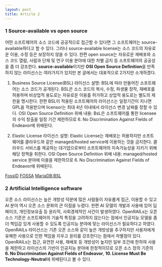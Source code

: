 ```yaml
---
layout: post
title: Article 2
---
```



<!-- This text should be replaced by your second post. 

The easiest way to make your second post is to edit this one. 
Go into /_posts/ and update the 2025-05-02-Article02.md file.  -->
### 1 Source-available vs open source
어떤 소프트웨어의 소스 코드에 공공적으로 접근할 수 있다면 그 소프트웨어는 source-available하다고 할 수 있다. 그러나 source-available license는 소스 코드의 자유로운 이용, 수정 등은 보장하지 않을 수 있다. 한편 open source는 자유로운 재배포와 소스 코드 열람, 사람과 단체 및 연구 이용 분야에 대한 차별 금지 등 소프트웨어의 공공성을 좀 더 강조한다.
**source-available**이지만 **OSI Open Source Definition**을 만족하지 않는 라이선스는 여러가지가 있지만 본 글에서는 대표적으로 2가지만 소개하겠다.
1. Business Source License(BSL)
라이선스 설명: BSL에 따라 만들어진 소프트웨어는 소스 코드가 공개된다. BSL은 소스 코드의 복사, 수정, 파생물 창작, 재배포를 허용하며 비상업적 용도로는 자유로운 이용흘 허가하고 상업적 용도로는 별도의 제한을 명시한다. 한편 BSL이 적용된 소프트웨어의 라이선스는 일정기간이 지나면 GPL을 적용받으며 licensor는 최대 4년 이내에서 라이선스 변경 날짜를 정할 수 있다.
OSI Open Source Definition 위배 내용: BsL은 소프트웨어를 통한 licensee의 수익 창출을 일정 기간 제한하므로 6. No Discrimination Against Fields of Endeavor에 위배된다.

2. Elastic License
라이선스 설명: Elastic License는 재배포는 허용하지만 소프트웨어를 클라우드와 같은 managed/hosted service에 이용하는 것을 금지한다. 클라우드 서비스를 제공하는 대기업으로부터 소프트웨어의 지속가능성을 지키기 위해 해당 정책을 취한다.
OSI Open Source Definition 위배 내용: managed/hosted service 분야에 이용을 제한하므로 6. No Discrimination Against Fields of Endeavor에 위배된다.


[FossID](https://fossid.com/articles/source-available-101-how-to-counter-this-confusing-license-category/)
[FOSSA](https://fossa.com/blog/comprehensive-guide-source-available-software-licenses/)
[MariaDB:BSL](https://mariadb.com/bsl11/)


### 2 Artificial Intelligence software
오픈 소스 라이선스는 높은 개방성 덕분에 많은 사람들이 자유롭게 접근, 이용할 수 있고 AI 분야 역시 오픈 소스 문화의 큰 이점을 누렸다. 한편 AI 모델의 개발과 사용에 있어 딥페이크, 개인정보유출 등 윤리적, 사회경제적인 사건이 발생하였다. OpenRAILs는 오픈 소스 기준은 소프트웨어의 기술적 특징을 고려하지 않는다는 점에서 인공지능 모델을 좀 더 책임감 있게 사용할 수 있도록 인공지능 분야에 맞는 라이선스가 필요하다고 하였다.
OpenRAILs 라이선스는 기존 오픈 소스와 같이 높은 개방성을 추구하지만 사용자에게 유해한 사용으로 인한 책임을 지우고 윤리를 강조한다는 점에서 차별점이 있다.
OpenRAILs는 접근, 유연한 사용, 재배포 등 개방성이 높지만 일부 조건에 한하여 사용을 제한하고 라이선스의 기반이 인공지능 분야에 한정적이므로 오픈 소스 정의 기준의 **6. No Discrimination Against Fields of Endeavor**, **10. License Must Be Technology-Neutral**에 위배된다고 볼 수 있다.